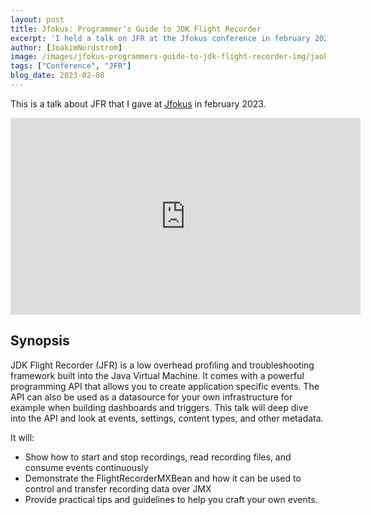 ```yaml
---
layout: post
title: Jfokus: Programmer's Guide to JDK Flight Recorder
excerpt: 'I held a talk on JFR at the Jfokus conference in february 2023'
author: [JoakimNordstrom]
image: /images/jfokus-programmers-guide-to-jdk-flight-recorder-img/jaokim-at-jfokus.png
tags: ["Conference", "JFR"]
blog_date: 2023-02-08
---
```


This is a talk about JFR that I gave at <a href="http://www.jfokus.se">Jfokus</a> in february 2023.


<iframe width="560" height="315" src="https://www.youtube.com/embed/2gTcZgiX7IE?si=9GlSO_ZaNsxSYxDA" title="YouTube video player" frameborder="0" allow="accelerometer; autoplay; clipboard-write; encrypted-media; gyroscope; picture-in-picture; web-share" allowfullscreen></iframe>

## Synopsis
JDK Flight Recorder (JFR) is a low overhead profiling and troubleshooting framework built into the Java Virtual Machine. It comes with a powerful programming API that allows you to create application specific events. The API can also be used as a datasource for your own infrastructure for example when building dashboards and triggers. This talk will deep dive into the API and look at events, settings, content types, and other metadata. 

It will:

* Show how to start and stop recordings, read recording files, and consume events continuously
* Demonstrate the FlightRecorderMXBean and how it can be used to control and transfer recording data over JMX
* Provide practical tips and guidelines to help you craft your own events.


